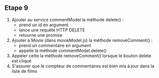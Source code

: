 ## Etape 9

1. Ajouter au service commentModel la méthode delete() :
    * prend un id en argument
    * lance une requête HTTP DELETE
    * retourne une promise
2. Ajouter à Movie (dans movieModel.js) la méthode removeComment() :
    * prend un commentaire en argument
    * appelle la méthode commentModel.delete()
3. Appeler cette la méthode removeComment() lorsque le bouton delete est cliqué
4. S'assurer que le compteur de commentaires est bien mis à jour dans la liste de films